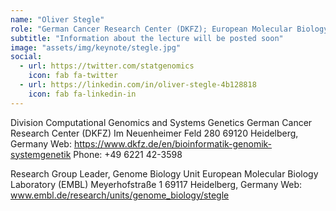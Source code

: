 ```yaml
---
name: "Oliver Stegle"
role: "German Cancer Research Center (DKFZ); European Molecular Biology Laboratory (EMBL)"
subtitle: "Information about the lecture will be posted soon"
image: "assets/img/keynote/stegle.jpg"
social:
  - url: https://twitter.com/statgenomics
    icon: fab fa-twitter
  - url: https://linkedin.com/in/oliver-stegle-4b128818
    icon: fab fa-linkedin-in
---
```

<!--
This Space here will be used to explain what the keynote talk will be about.

{:.list-inline}
- When: Monday 00 October 2020 @11:00AM
- Where: Zoom?
-->
Division Computational Genomics and Systems Genetics
German Cancer Research Center (DKFZ)
Im Neuenheimer Feld 280 
69120 Heidelberg, Germany
Web: https://www.dkfz.de/en/bioinformatik-genomik-systemgenetik
Phone: +49 6221 42-3598

Research Group Leader, Genome Biology Unit
European Molecular Biology Laboratory (EMBL)
Meyerhofstraße 1
69117 Heidelberg, Germany
Web: www.embl.de/research/units/genome_biology/stegle